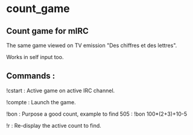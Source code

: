 # count_game
## Count game for mIRC

The same game viewed on TV emission "Des chiffres et des lettres".

Works in self input too.

## Commands :

!cstart : Active game on active IRC channel.

!compte : Launch the game.

!bon <count> : Purpose a good count, example to find 505 : !bon 100*(2+3)+10-5

!r : Re-display the active count to find.
